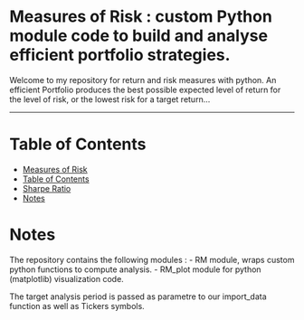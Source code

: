 # Measures of  Risk  : custom Python module code to build and analyse efficient portfolio strategies. 

Welcome to my repository for return and risk measures with python.
An efficient Portfolio produces the best possible expected level of return for the level of risk, or the lowest risk for a target return...
***


# Table of Contents

- [Measures of  Risk](#Measures-of-Risk)
- [Table of Contents](#Table-of-Contents)
- [Sharpe Ratio](#../blob/master/applications/sharpe_ratio.ipynb)
- [Notes](#Notes)



# Notes 

<p>
The repository contains the following modules :
- RM module, wraps custom python functions to compute analysis.
- RM_plot module for python (matplotlib) visualization code. 
</p>
<p>
The target analysis period is passed as parametre to our import_data function as well as Tickers symbols.
</p>







